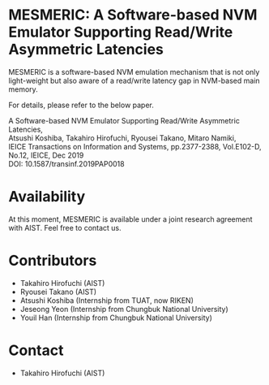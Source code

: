 # MESMERIC: A Software-based NVM Emulator Supporting Read/Write Asymmetric Latencies

MESMERIC is a software-based NVM emulation mechanism that is not only
light-weight but also aware of a read/write latency gap in NVM-based main
memory.

For details, please refer to the below paper.

A Software-based NVM Emulator Supporting Read/Write Asymmetric Latencies,  
Atsushi Koshiba, Takahiro Hirofuchi, Ryousei Takano, Mitaro Namiki,  
IEICE Transactions on Information and Systems, pp.2377-2388, Vol.E102-D, No.12, IEICE, Dec 2019  
DOI: 10.1587/transinf.2019PAP0018



# Availability

At this moment, MESMERIC is available under a joint research agreement with AIST.
Feel free to contact us.


# Contributors

- Takahiro Hirofuchi (AIST)
- Ryousei Takano (AIST)
- Atsushi Koshiba (Internship from TUAT, now RIKEN)
- Jeseong Yeon (Internship from Chungbuk National University)
- Youil Han (Internship from Chungbuk National University)

# Contact

- Takahiro Hirofuchi (AIST)
